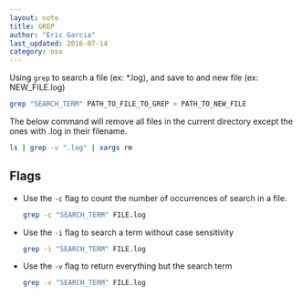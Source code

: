 ```yaml
---
layout: note
title: GREP
author: "Eric Garcia"
last_updated: 2016-07-14
category: osx
---
```



Using `grep` to search a file (ex: *.log), and save to and new file (ex: NEW_FILE.log)

```bash
grep "SEARCH_TERM" PATH_TO_FILE_TO_GREP > PATH_TO_NEW_FILE
```

The below command will remove all files in the current directory except the ones with .log in their filename.

```bash
ls | grep -v ".log" | xargs rm
```


## Flags
* Use the `-c` flag to count the number of occurrences of search in a file.

	```bash
	grep -c "SEARCH_TERM" FILE.log
	```

* Use the `-i` flag to search a term without case sensitivity

	```bash
	grep -i "SEARCH_TERM" FILE.log
	```

* Use the `-v` flag to return everything but the search term

	```bash
	grep -v "SEARCH_TERM" FILE.log
	```


